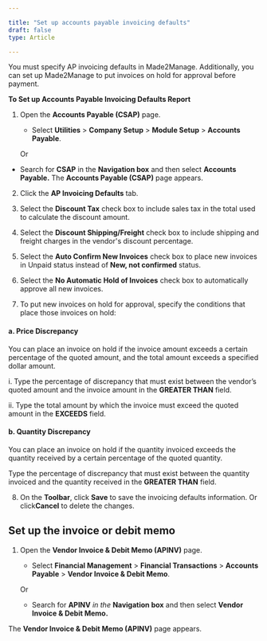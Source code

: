 ```yaml
---  

title: "Set up accounts payable invoicing defaults"  
draft: false 
type: Article

---
```


You must specify AP invoicing defaults in Made2Manage. Additionally, you can set up Made2Manage to put invoices on hold for approval before payment.

**To Set up Accounts Payable Invoicing Defaults Report**

1.  Open the **Accounts Payable (CSAP)** page.

    - Select **Utilities** > **Company Setup** > **Module Setup** > **Accounts Payable**.

    Or

   - Search for **CSAP** in the **Navigation box** and then select **Accounts Payable.** 
   The **Accounts Payable (CSAP)** page appears.

2.  Click the **AP Invoicing Defaults** tab.

3.  Select the **Discount Tax** check box to include sales tax in the total used to calculate the discount amount.

4.  Select the **Discount Shipping/Freight** check box to include shipping and freight charges in the vendor's discount percentage.

5.  Select the **Auto Confirm New Invoices** check box to place new invoices in Unpaid status instead of **New, not confirmed** status.

6.  Select the **No Automatic Hold of Invoices** check box to automatically approve all new invoices.

7.  To put new invoices on hold for approval, specify the conditions that place those invoices on hold:

#### a. Price Discrepancy

You can place an invoice on hold if the invoice amount exceeds a certain percentage of the quoted amount, and the total amount exceeds a specified dollar amount.

i. Type the percentage of discrepancy that must exist between the vendor’s quoted amount and the invoice amount in the **GREATER THAN** field.

ii. Type the total amount by which the invoice must exceed the quoted amount in the **EXCEEDS** field.

#### b. Quantity Discrepancy

You can place an invoice on hold if the quantity invoiced exceeds the quantity received by a certain percentage of the quoted quantity.

Type the percentage of discrepancy that must exist between the quantity invoiced and the quantity received in the **GREATER THAN** field.

8. On the **Toolbar**, click **Save** to save the invoicing defaults information. Or click**Cancel** to delete the changes.

## Set up the invoice or debit memo

1.  Open the **Vendor Invoice & Debit Memo (APINV)** page.

    - Select **Financial Management** > **Financial Transactions** > **Accounts Payable** > **Vendor Invoice & Debit Memo**.

    Or

    - Search for **APINV** *in the* **Navigation box** and then select **Vendor Invoice & Debit Memo.**

The **Vendor Invoice & Debit Memo (APINV)** page appears.